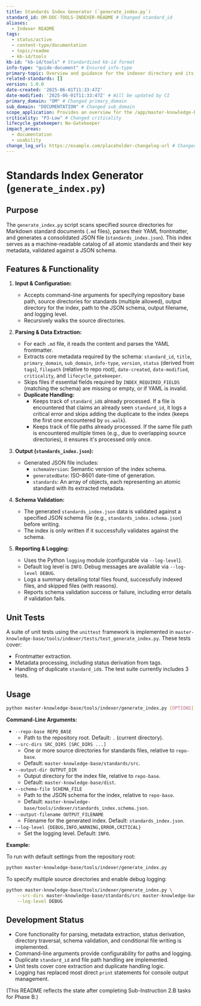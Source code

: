 ```yaml
---
title: Standards Index Generator (`generate_index.py`)
standard_id: OM-DOC-TOOLS-INDEXER-README # Changed standard_id
aliases:
  - Indexer README
tags:
  - status/active
  - content-type/documentation
  - topic/readme
  - kb-id/tools
kb-id: "kb-id/tools" # Standardized kb-id format
info-type: "guide-document" # Ensured info-type
primary-topic: Overview and guidance for the indexer directory and its contents.
related-standards: []
version: 1.0.0
date-created: '2025-06-01T11:33:47Z'
date-modified: '2025-06-01T11:33:47Z' # Will be updated by CI
primary_domain: "OM" # Changed primary_domain
sub_domain: "DOCUMENTATION" # Changed sub_domain
scope_application: Provides an overview for the /app/master-knowledge-base/tools/indexer directory and its script.
criticality: "P3-Low" # Changed criticality
lifecycle_gatekeeper: No-Gatekeeper
impact_areas:
  - documentation
  - usability
change_log_url: https://example.com/placeholder-changelog-url # Changed change_log_url
---
```


# Standards Index Generator (`generate_index.py`)

## Purpose

The `generate_index.py` script scans specified source directories for Markdown standard documents (`.md` files), parses their YAML frontmatter, and generates a consolidated JSON file (`standards_index.json`). This index serves as a machine-readable catalog of all atomic standards and their key metadata, validated against a JSON schema.

## Features & Functionality

1.  **Input & Configuration:**
    *   Accepts command-line arguments for specifying repository base path, source directories for standards (multiple allowed), output directory for the index, path to the JSON schema, output filename, and logging level.
    *   Recursively walks the source directories.

2.  **Parsing & Data Extraction:**
    *   For each `.md` file, it reads the content and parses the YAML frontmatter.
    *   Extracts core metadata required by the schema: `standard_id`, `title`, `primary_domain`, `sub_domain`, `info-type`, `version`, `status` (derived from `tags`), `filepath` (relative to repo root), `date-created`, `date-modified`, `criticality`, and `lifecycle_gatekeeper`.
    *   Skips files if essential fields required by `INDEX_REQUIRED_FIELDS` (matching the schema) are missing or empty, or if YAML is invalid.
    *   **Duplicate Handling:**
        *   Keeps track of `standard_id`s already processed. If a file is encountered that claims an already seen `standard_id`, it logs a critical error and skips adding the duplicate to the index (keeps the first one encountered by `os.walk`).
        *   Keeps track of file paths already processed. If the same file path is encountered multiple times (e.g., due to overlapping source directories), it ensures it's processed only once.

3.  **Output (`standards_index.json`):**
    *   Generated JSON file includes:
        *   `schemaVersion`: Semantic version of the index schema.
        *   `generatedDate`: ISO-8601 date-time of generation.
        *   `standards`: An array of objects, each representing an atomic standard with its extracted metadata.

4.  **Schema Validation:**
    *   The generated `standards_index.json` data is validated against a specified JSON schema file (e.g., `standards_index.schema.json`) before writing.
    *   The index is only written if it successfully validates against the schema.

5.  **Reporting & Logging:**
    *   Uses the Python `logging` module (configurable via `--log-level`).
    *   Default log level is `INFO`. Debug messages are available via `--log-level DEBUG`.
    *   Logs a summary detailing total files found, successfully indexed files, and skipped files (with reasons).
    *   Reports schema validation success or failure, including error details if validation fails.

## Unit Tests

A suite of unit tests using the `unittest` framework is implemented in `master-knowledge-base/tools/indexer/tests/test_generate_index.py`. These tests cover:
*   Frontmatter extraction.
*   Metadata processing, including status derivation from tags.
*   Handling of duplicate `standard_id`s.
The test suite currently includes 3 tests.

## Usage

```bash
python master-knowledge-base/tools/indexer/generate_index.py [OPTIONS]
```

**Command-Line Arguments:**

*   `--repo-base REPO_BASE`
    *   Path to the repository root. Default: `.` (current directory).
*   `--src-dirs SRC_DIRS [SRC_DIRS ...]`
    *   One or more source directories for standards files, relative to `repo-base`.
    *   Default: `master-knowledge-base/standards/src`.
*   `--output-dir OUTPUT_DIR`
    *   Output directory for the index file, relative to `repo-base`. 
    *   Default: `master-knowledge-base/dist`.
*   `--schema-file SCHEMA_FILE`
    *   Path to the JSON schema for the index, relative to `repo-base`. 
    *   Default: `master-knowledge-base/tools/indexer/standards_index.schema.json`.
*   `--output-filename OUTPUT_FILENAME`
    *   Filename for the generated index. Default: `standards_index.json`.
*   `--log-level {DEBUG,INFO,WARNING,ERROR,CRITICAL}`
    *   Set the logging level. Default: `INFO`.

**Example:**

To run with default settings from the repository root:
```bash
python master-knowledge-base/tools/indexer/generate_index.py
```

To specify multiple source directories and enable debug logging:
```bash
python master-knowledge-base/tools/indexer/generate_index.py \
    --src-dirs master-knowledge-base/standards/src master-knowledge-base/standards/registry \
    --log-level DEBUG
```

## Development Status

*   Core functionality for parsing, metadata extraction, status derivation, directory traversal, schema validation, and conditional file writing is implemented.
*   Command-line arguments provide configurability for paths and logging.
*   Duplicate `standard_id` and file path handling are implemented.
*   Unit tests cover core extraction and duplicate handling logic.
*   Logging has replaced most direct `print` statements for console output management.

(This README reflects the state after completing Sub-Instruction 2.B tasks for Phase B.)
